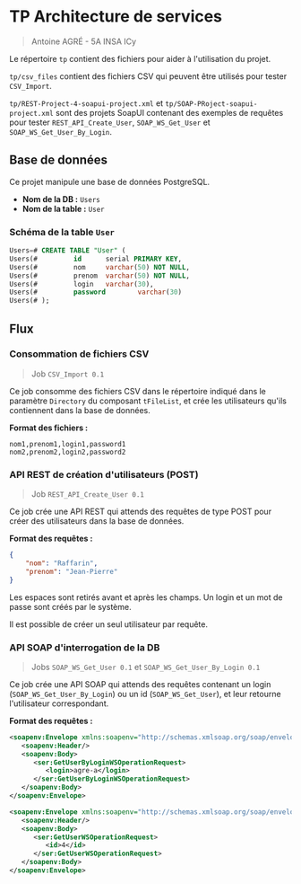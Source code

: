 # TP Architecture de services
> Antoine AGRÉ - 5A INSA ICy

Le répertoire `tp` contient des fichiers pour aider à l'utilisation du projet.

`tp/csv_files` contient des fichiers CSV qui peuvent être utilisés pour tester `CSV_Import`.

`tp/REST-Project-4-soapui-project.xml` et `tp/SOAP-PRoject-soapui-project.xml` sont des projets SoapUI contenant des exemples de requêtes pour tester `REST_API_Create_User`, `SOAP_WS_Get_User` et `SOAP_WS_Get_User_By_Login`.

## Base de données

Ce projet manipule une base de données PostgreSQL.

- **Nom de la DB :** `Users`
- **Nom de la table :** `User`

### Schéma de la table `User`

```sql
Users=# CREATE TABLE "User" (
Users(#         id      serial PRIMARY KEY,
Users(#         nom     varchar(50) NOT NULL,
Users(#         prenom  varchar(50) NOT NULL,
Users(#         login   varchar(30),
Users(#         password        varchar(30)
Users(# );
```

## Flux

### Consommation de fichiers CSV
> Job `CSV_Import 0.1`

Ce job consomme des fichiers CSV dans le répertoire indiqué dans le paramètre `Directory` du composant `tFileList`, et crée les utilisateurs qu'ils contiennent dans la base de données.

**Format des fichiers :**
```csv
nom1,prenom1,login1,password1
nom2,prenom2,login2,password2
```

### API REST de création d'utilisateurs (POST)
> Job `REST_API_Create_User 0.1`

Ce job crée une API REST qui attends des requêtes de type POST pour créer des utilisateurs dans la base de données.

**Format des requêtes :**

```json
{
	"nom": "Raffarin",
	"prenom": "Jean-Pierre"
}
```

Les espaces sont retirés avant et après les champs. Un login et un mot de passe sont créés par le système.

Il est possible de créer un seul utilisateur par requête.

### API SOAP d'interrogation de la DB
> Jobs `SOAP_WS_Get_User 0.1` et `SOAP_WS_Get_User_By_Login 0.1`

Ce job crée une API SOAP qui attends des requêtes contenant un login (`SOAP_WS_Get_User_By_Login`) ou un id (`SOAP_WS_Get_User`), et leur retourne l'utilisateur correspondant.

**Format des requêtes :**

```xml
<soapenv:Envelope xmlns:soapenv="http://schemas.xmlsoap.org/soap/envelope/" xmlns:ser="http://www.talend.org/service/">
   <soapenv:Header/>
   <soapenv:Body>
      <ser:GetUserByLoginWSOperationRequest>
         <login>agre-a</login>
      </ser:GetUserByLoginWSOperationRequest>
   </soapenv:Body>
</soapenv:Envelope>
```

```xml
<soapenv:Envelope xmlns:soapenv="http://schemas.xmlsoap.org/soap/envelope/" xmlns:ser="http://www.talend.org/service/">
   <soapenv:Header/>
   <soapenv:Body>
      <ser:GetUserWSOperationRequest>
         <id>4</id>
      </ser:GetUserWSOperationRequest>
   </soapenv:Body>
</soapenv:Envelope>
```
